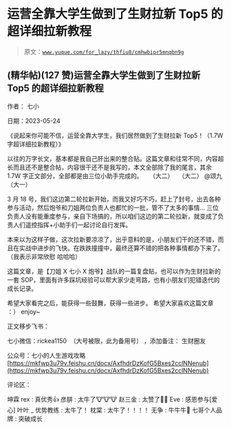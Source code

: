 # 运营全靠大学生做到了生财拉新 Top5 的超详细拉新教程

> 原文：[`www.yuque.com/for_lazy/thfiu8/cmhwbipr5mnqbn9g`](https://www.yuque.com/for_lazy/thfiu8/cmhwbipr5mnqbn9g)



## (精华帖)(127 赞)运营全靠大学生做到了生财拉新 Top5 的超详细拉新教程 

作者： 七小 

日期：2023-05-24 

《说起来你可能不信，运营全靠大学生，我们居然做到了生财拉新 Top5！（1.7W 字超详细拉新教程）》 

以往的万字长文，基本都是我自己肝出来的整合贴。这篇文章和往常不同，内容超长而且还不是整合帖，内容很干还不是我写的，本文全部除了我的尾言，其余 1.7W 字正文部分，全部都是由三位小助手完成的。    （大二）   （大二） @颂九 （大一） 

3 月 18 号，我们这边第二轮拉新开始，而我又好巧不巧，赶上了封号，出去各种参与活动，然后炮爷和刀姐两位负责人也都忙的一批，管不了太多的事情... 三位负责人没有能重度参与，亲自下场搞的，所以咱们这边的第二轮拉新，就变成了负责人们遥控指挥+小助手们一起讨论自行发挥。 

本来以为这样子做，这次拉新要凉凉了，出乎意料的是，小朋友们干的还不错，而且在实战中进步的飞快。在跌跌撞撞中，最终还算不错的把各种事情都办下来了。（我表示非常欣慰 哈哈哈） 

这篇文章，是【刀姐 X 七小 X 炮爷】战队的一篇复盘贴，也可以作为生财拉新的一套 SOP，里面有许多踩坑经验可以帮大家少走弯路，也有小朋友们犯错迭代的成长记录。 

希望大家看完之后，能获得一些鼓舞，获得一些进步。 希望大家喜欢这篇文章 ：） enjoy~ 

正文移步飞书： 

七小微信：rickea1150  （大号被限，此为备用号） ，添加备注： 生财圈友 

公众号：七小的人生游戏攻略[https://mkfwp3u79v.feishu.cn/docx/AxfhdrDzKofG5Bxes2cclNNenub](https://mkfwp3u79v.feishu.cn/docx/AxfhdrDzKofG5Bxes2cclNNenub) 

评论区： 

坤霖 rex : 真优秀👍 彦肼 : 太牛了🐮🐮🐮 赵三金 : 太赞了👍🏻 Eve : 感恩参与[爱心] 叶叶 _ 优势教练 : 太牛了！ 枕棠 : 太牛了！！！！ 无争 : 牛牛牛🐂 七哥个人品牌 : 突破成长